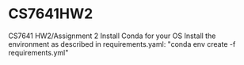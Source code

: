 # CS7641HW2
CS7641 HW2/Assignment 2
Install Conda for your OS
Install the environment as described in requirements.yaml: "conda env create -f requirements.yml"
